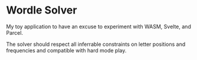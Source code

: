 # Wordle Solver

My toy application to have an excuse to experiment with WASM, Svelte,
and Parcel.

The solver should respect all inferrable constraints on letter
positions and frequencies and compatible with hard mode play.

